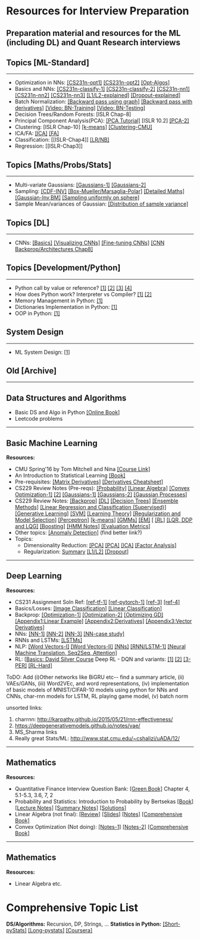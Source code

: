 # Resources for Interview Preparation
Preparation material and resources for the ML (including DL) and Quant Research interviews
--- 

## Topics [ML-Standard]
--- 
* Optimization in NNs: [[CS231n-opt1]](https://cs231n.github.io/optimization-1/) [[CS231n-opt2]](https://cs231n.github.io/optimization-2/) [[Opt-Algos]](https://ruder.io/optimizing-gradient-descent/)
* Basics and NNs: [[CS231n-classify-1]](https://cs231n.github.io/classification/) [[CS231n-classify-2]](https://cs231n.github.io/linear-classify/) [[CS231n-nn1]](https://cs231n.github.io/neural-networks-1/) [[CS231n-nn2]](https://cs231n.github.io/neural-networks-2/) [[CS231n-nn3]](https://cs231n.github.io/neural-networks-3/) [[L1/L2-explained]](https://explained.ai/regularization/index.html) [[Dropout-explained]](https://towardsdatascience.com/simplified-math-behind-dropout-in-deep-learning-6d50f3f47275)
* Batch Normalization: [[Backward pass using graph]](https://kratzert.github.io/2016/02/12/understanding-the-gradient-flow-through-the-batch-normalization-layer.html) [[Backward pass with derivatives]](http://cthorey.github.io./backpropagation/) [[Video: BN-Training]](https://www.youtube.com/watch?v=nUUqwaxLnWs) [[Video: BN-Testing]](https://www.youtube.com/watch?v=5qefnAek8OA)
* Decision Trees/Random Forests: [ISLR Chap-8]
* Principal Component Analysis(PCA): [[PCA Tutorial]](https://arxiv.org/pdf/1404.1100.pdf) [ISLR 10.2] [[PCA-2]](http://cs229.stanford.edu/notes/cs229-notes10.pdf)
* Clustering: [ISLR Chap-10] [[k-means]](http://cs229.stanford.edu/notes/cs229-notes7a.pdf) [[Clustering-CMU]](http://www.cs.cmu.edu/~ninamf/courses/601sp15/slides/21_clustering_4-6-2015.pdf) 
* ICA/FA: [[ICA]](http://cs229.stanford.edu/notes/cs229-notes11.pdf) [[FA]](http://cs229.stanford.edu/notes/cs229-notes9.pdf)
* Classification: [[ISLR-Chap4]] [[LR/NB]](http://www.cs.cmu.edu/~tom/mlbook/NBayesLogReg.pdf)
* Regression: [[ISLR-Chap3]]
## Topics [Maths/Probs/Stats]
---
* Multi-variate Gaussians:  [[Gaussians-1]](http://cs229.stanford.edu/section/cs229-moregaussians.pdf) [[Gaussians-2]](http://cs229.stanford.edu/section/cs229-gaussians.pdf)
* Sampling: [[CDF-INV]](https://ocw.mit.edu/resources/res-6-012-introduction-to-probability-spring-2018/part-i-the-fundamentals/simulation/) [[Box-Mueller/Marsaglia-Polar]](https://www.alanzucconi.com/2015/09/16/how-to-sample-from-a-gaussian-distribution/) [[Detailed Maths]](https://statweb.stanford.edu/~owen/mc/Ch-nonunifrng.pdf) [[Gaussian-Inv,BM]](https://www.alanzucconi.com/2015/09/16/how-to-sample-from-a-gaussian-distribution/) [[Sampling uniformly on sphere]](http://corysimon.github.io/articles/uniformdistn-on-sphere/)
* Sample Mean/variances of Gaussian: [[Distribution of sample variance]](https://online.stat.psu.edu/stat414/lesson/26/26.3) 

## Topics [DL]
---
* CNNs: [[Basics]](https://cs231n.github.io/convolutional-networks/) [[Visualizing CNNs]](https://cs231n.github.io/understanding-cnn/) [[Fine-tuning CNNs]](https://cs231n.github.io/transfer-learning/) [[CNN Backprop/Architectures Chap8]](http://snasiriany.me/files/ml-book.pdf)
## Topics [Development/Python]
---
* Python call by value or reference? [[1]](http://foobarnbaz.com/2012/07/08/understanding-python-variables/) [[2]](https://jeffknupp.com/blog/2012/11/13/is-python-callbyvalue-or-callbyreference-neither/) [[3]](http://stupidpythonideas.blogspot.com/2013/11/does-python-pass-by-value-or-by.html) [[4]](https://robertheaton.com/2014/02/09/pythons-pass-by-object-reference-as-explained-by-philip-k-dick/)
* How does Python work? Interpreter vs Compiler? [[1]](https://www.codingdojo.com/blog/interpreters-run-python-code) [[2]](https://towardsdatascience.com/how-does-python-work-6f21fd197888)
* Memory Management in Python: [[1]](https://www.geeksforgeeks.org/memory-management-in-python/)
* Dictionaries Implementation in Python: [[1]](https://stackoverflow.com/questions/327311/how-are-pythons-built-in-dictionaries-implemented) 
* OOP in Python: [[1]](https://www.programiz.com/python-programming/object-oriented-programming)

## System Design
---
* ML System Design: [[1]](https://github.com/chiphuyen/machine-learning-systems-design/blob/master/build/build1/consolidated.pdf)

## Old [Archive]
---

## Data Structures and Algorithms
* Basic DS and Algo in Python [[Online Book]](https://runestone.academy/runestone/books/published/pythonds/index.html)
* Leetcode problems

---
## Basic Machine Learning
**Resources:**
* CMU Spring'16 by Tom Mitchell and Nina [[Course Link]](http://www.cs.cmu.edu/~ninamf/courses/601sp15/lectures.shtml)
* An Introduction to Statistical Learning [[Book]](https://faculty.marshall.usc.edu/gareth-james/ISL/ISLR%20Seventh%20Printing.pdf)
* Pre-requisites: [[Matrix Derivatives]](https://atmos.washington.edu/~dennis/MatrixCalculus.pdf) [[Derivatives Cheatsheet]](http://www.gatsby.ucl.ac.uk/teaching/courses/sntn/sntn-2017/resources/Matrix_derivatives_cribsheet.pdf)
* CS229 Review Notes (Pre-reqs): [[Probability]](http://cs229.stanford.edu/section/cs229-prob.pdf) [[Linear Algebra]](http://cs229.stanford.edu/section/cs229-linalg.pdf)  [[Convex Optimization-1]](http://cs229.stanford.edu/section/cs229-cvxopt.pdf) [[2]](http://cs229.stanford.edu/section/cs229-cvxopt2.pdf)  [[Gaussians-1]](http://cs229.stanford.edu/section/cs229-moregaussians.pdf) [[Gaussians-2]](http://cs229.stanford.edu/section/cs229-gaussians.pdf) [[Gaussian Processes]](http://cs229.stanford.edu/section/cs229-gaussian_processes.pdf)
* CS229 Review Notes: [[Backprop]](http://cs229.stanford.edu/notes/cs229-notes-backprop.pdf) [[DL]](http://cs229.stanford.edu/notes/cs229-notes-all/cs229-notes-deep_learning.pdf) [[Decision Trees]](http://cs229.stanford.edu/notes/cs229-notes-dt.pdf) [[Ensemble Methods]](http://cs229.stanford.edu/notes/cs229-notes-ensemble.pdf) [[Linear Regression and Classification (Supervised)]](http://cs229.stanford.edu/notes/cs229-notes1.pdf) [[Generative Learning]](http://cs229.stanford.edu/notes/cs229-notes2.pdf) [[SVM]](http://cs229.stanford.edu/notes/cs229-notes3.pdf) [[Learning Theory]](http://cs229.stanford.edu/notes/cs229-notes4.pdf) [[Regularization and Model Selection]](http://cs229.stanford.edu/notes/cs229-notes5.pdf) [[Perceptron]](http://cs229.stanford.edu/notes/cs229-notes6.pdf) [[k-means]](http://cs229.stanford.edu/notes/cs229-notes7a.pdf) [[GMMs]](http://cs229.stanford.edu/notes/cs229-notes7b.pdf) [[EM]](http://cs229.stanford.edu/notes/cs229-notes8.pdf) [ [[RL]](http://cs229.stanford.edu/notes/cs229-notes12.pdf) [[LQR, DDP and LQG]](http://cs229.stanford.edu/notes/cs229-notes13.pdf) [[Boosting]](http://cs229.stanford.edu/notes/cs229-notes-all/boosting.pdf) [[HMM Notes]](http://cs229.stanford.edu/section/cs229-hmm.pdf) [[Evaluation Metrics]](http://cs229.stanford.edu/section/evaluation_metrics_spring2020.pdf) 
* Other topics: [[Anomaly Detection]](http://courses.washington.edu/css581/lecture_slides/18_anomaly_detection.pdf) (find better link?)
* Topics:
  * Dimensionality Reduction: [[PCA]](https://arxiv.org/pdf/1404.1100.pdf) [[PCA]](http://cs229.stanford.edu/notes/cs229-notes10.pdf) [[ICA]](http://cs229.stanford.edu/notes/cs229-notes11.pdf) [[Factor Analysis]](http://cs229.stanford.edu/notes/cs229-notes9.pdf)
  * Regularization: [Summary](https://cs231n.github.io/neural-networks-2/#reg) [[L1/L2]](https://explained.ai/regularization/index.html) [[Dropout]](https://towardsdatascience.com/simplified-math-behind-dropout-in-deep-learning-6d50f3f47275) 

---
## Deep Learning
**Resources:**
* CS231 Assignment Soln Ref: [[ref-tf-1]](https://github.com/MahanFathi/CS231) [[ref-pytorch-1]](https://github.com/srinadhu/CS231n/) [[ref-3]](https://github.com/jariasf/CS231n) [[ref-4]](https://github.com/Arnav0400/CS231n-2019)
* Basics/Losses: [[Image Classification]](https://cs231n.github.io/classification/) [[Linear Classification]](https://cs231n.github.io/linear-classify/)
* Backprop: [[Optimization-1]](https://cs231n.github.io/optimization-1/) [[Optimization-2]](https://cs231n.github.io/optimization-2/) [[Optimizing GD]](https://ruder.io/optimizing-gradient-descent/) [[Appendix1:Linear Example]](http://cs231n.stanford.edu/handouts/linear-backprop.pdf) [[Appendix2:Derivatives]](http://cs231n.stanford.edu/handouts/derivatives.pdf) [[Appendix3:Vector Derivatives]](http://cs231n.stanford.edu/vecDerivs.pdf)
* NNs: [[NN-1]](https://cs231n.github.io/neural-networks-1/) [[NN-2]](https://cs231n.github.io/neural-networks-2/) [[NN-3]](https://cs231n.github.io/neural-networks-2/) [[NN-case study]](https://cs231n.github.io/neural-networks-case-study/)
* RNNs and LSTMs: [[LSTMs]](https://colah.github.io/posts/2015-08-Understanding-LSTMs/) 
* NLP: [[Word Vectors-I]](http://web.stanford.edu/class/cs224n/readings/cs224n-2019-notes01-wordvecs1.pdf) [[Word Vectors-II]](http://web.stanford.edu/class/cs224n/readings/cs224n-2019-notes02-wordvecs2.pdf) [[NNs]](http://web.stanford.edu/class/cs224n/readings/cs224n-2019-notes03-neuralnets.pdf) [[RNN/LSTM-1]](http://web.stanford.edu/class/cs224n/readings/cs224n-2019-notes05-LM_RNN.pdf) [[Neural Machine Translation, Seq2Seq, Attention]](http://web.stanford.edu/class/cs224n/readings/cs224n-2019-notes06-NMT_seq2seq_attention.pdf)
* RL: [[Basics: David Silver Course](https://www.davidsilver.uk/teaching/) Deep RL - DQN and variants: [[1]](https://greentec.github.io/reinforcement-learning-first-en/) [[2]](https://medium.com/@awjuliani/simple-reinforcement-learning-with-tensorflow-part-4-deep-q-networks-and-beyond-8438a3e2b8df) [[3-PER]](https://danieltakeshi.github.io/2019/07/14/per/) [[RL-Hard]](https://www.alexirpan.com/2018/02/14/rl-hard.html)

ToDO: Add (i)Other networks like BiGRU etc-- find a summary article, (ii) VAEs/GANs, (iii) Word2VEc, and word representations, (iv) implementation of basic models of MNIST/CIFAR-10 models using python for NNs and CNNs, char-rnn models for LSTM, RL playing game model, (v) batch norm

unsorted links: 
1. charrnn: http://karpathy.github.io/2015/05/21/rnn-effectiveness/
2. https://deepgenerativemodels.github.io/notes/vae/
3. MS_Sharma links
4. Really great Stats/ML: http://www.stat.cmu.edu/~cshalizi/uADA/12/

---
## Mathematics
**Resources:**
* Quantitative Finance Interview Question Bank: [[Green Book]](https://www.amazon.com/Practical-Guide-Quantitative-Finance-Interviews/dp/1438236662) Chapter 4, 5.1-5.3, 3.6, 7, 2
* Probability and Statistics: Introduction to Probability by Bertsekas [[Book]](http://ece307.cankaya.edu.tr/uploads/files/introduction%20to%20probability%20(bertsekas,%202nd,%202008).pdf) [[Lecture Notes]](https://www.vfu.bg/en/e-Learning/Math--Bertsekas_Tsitsiklis_Introduction_to_probability.pdf) [[Summary Notes]](https://ocw.mit.edu/resources/res-6-012-introduction-to-probability-spring-2018/part-i-the-fundamentals/MITRES_6_012S18_Textbook.pdf) [[Solutions]](https://inst.eecs.berkeley.edu/~ee126/sp12/solutions%20to%20bertsekas-book.pdf)
* Linear Algebra (not final): [[Review]](http://cs229.stanford.edu/section/cs229-linalg.pdf) [[Slides]](https://web.mst.edu/~jcmcfd/3108-Slides-v2.pdf) [[Notes]](http://home.iitk.ac.in/~arlal/MTH102/la.pdf) [[Comprehensive Book]](https://math.mit.edu/~gs/linearalgebra/)
* Convex Optimization (Not doing): [[Notes-1]](http://cs229.stanford.edu/section/cs229-cvxopt.pdf) [[Notes-2]](http://cs229.stanford.edu/section/cs229-cvxopt2.pdf) [[Comprehensive Book]](https://web.stanford.edu/~boyd/cvxbook/bv_cvxbook.pdf)

---
## Mathematics
**Resources:**
* Linear Algebra etc.

# Comprehensive Topic List
**DS/Algorithms:** Recursion, DP, Strings, ...
**Statistics in Python:** [[Short-pyStats]](https://realpython.com/python-statistics/) [[Long-pystats]](http://people.duke.edu/~ccc14/sta-663-2017/01_Introduction_To_Python.html) [[Coursera]](https://www.coursera.org/learn/inferential-statistical-analysis-python/supplement/iDA5p/about-our-datasets)


